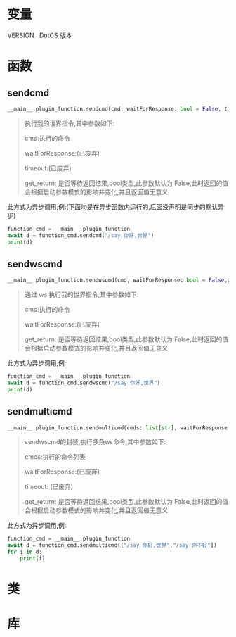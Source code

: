 # 变量
VERSION : DotCS 版本

# 函数

## sendcmd
```python
__main__.plugin_function.sendcmd(cmd, waitForResponse: bool = False, timeout: float | int = 1,get_return:bool=False)
```
> 执行我的世界指令,其中参数如下:
>
> cmd:执行的命令
>
> waitForResponse:(已废弃)
>
> timeout:(已废弃)
>
> get_return: 是否等待返回结果,bool类型,此参数默认为 False,此时返回的值会根据启动参数模式的影响并变化,并且返回值无意义

此方式为异步调用,例:(下面均是在异步函数内运行的,后面没声明是同步的默认异步)
```python
function_cmd = __main__.plugin_function
await d = function_cmd.sendcmd("/say 你好,世界")
print(d)
```


## sendwscmd

```python
__main__.plugin_function.sendwscmd(cmd, waitForResponse: bool = False,get_return:bool=False)
```
> 通过 ws 执行我的世界指令,其中参数如下:
>
> cmd:执行的命令
>
> waitForResponse:(已废弃)
> 
> get_return: 是否等待返回结果,bool类型,此参数默认为 False,此时返回的值会根据启动参数模式的影响并变化,并且返回值无意义

此方式为异步调用,例:
```python
function_cmd = __main__.plugin_function
await d = function_cmd.sendwscmd("/say 你好,世界")
print(d)
```

## sendmulticmd
```python
__main__.plugin_function.sendmulticmd(cmds: list[str], waitForResponse: bool = False, timeout: float | int = 1,get_return:bool=False)
```
> sendwscmd的封装,执行多条ws命令,其中参数如下:
>
> cmds:执行的命令列表
>
> waitForResponse:(已废弃)
>
> timeout: (已废弃)
> 
> get_return: 是否等待返回结果,bool类型,此参数默认为 False,此时返回的值会根据启动参数模式的影响并变化,并且返回值无意义

此方式为异步调用,例:
```python
function_cmd = __main__.plugin_function
await d = function_cmd.sendmulticmd(["/say 你好,世界","/say 你不好"])
for i in d:
    print(i)
```
# 类


# 库
